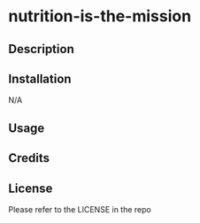 # nutrition-is-the-mission

## Description
  



## Installation

N/A

## Usage



## Credits



## License

Please refer to the LICENSE in the repo

